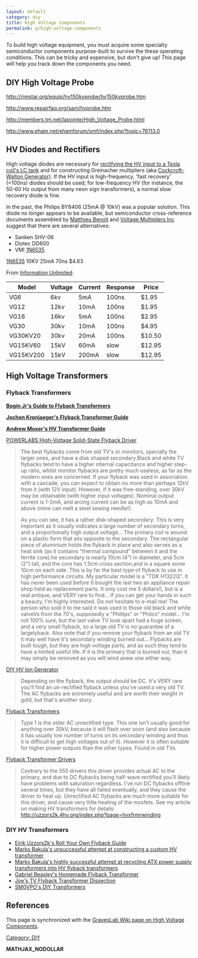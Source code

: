 ```yaml
---
layout: default
category: diy
title: High Voltage Components
permalink: p/high-voltage-components
---
```


To build high voltage equipment, you must acquire some specialty semiconductor components purpose-built to survive the these operating conditions. This can be tricky and expensive, but don't give up! This page will help you track down the components you need.

DIY High Voltage Probe
----------------------

<http://rimstar.org/equip/hv150kvprobe/hv150kvprobe.htm>

<http://www.repairfaq.org/sam/hvprobe.htm>

<http://members.tm.net/lapointe/High_Voltage_Probe.html>

<http://www.eham.net/ehamforum/smf/index.php?topic=76113.0>

HV Diodes and Rectifiers
------------------------

High voltage diodes are necessary for [rectifying the HV input to a Tesla coil's LC tank](http://uzzors2k.4hv.org/index.php?page=tabletopteslacoil) and for constructing Greinacher multipliers (aka [Cockcroft-Walton Generator](http://en.wikipedia.org/wiki/Cockcroft%E2%80%93Walton_generator)). If the HV input is high-frequency, 'fast recovery' (\<100ns) diodes should be used; for low-frequency HV (for instance, the 50-60 Hz output from many neon sign transformers), a normal slow recovery diode is fine.

In the past, the Philips BY8406 (25mA @ 10kV) was a popular solution. This diode no longer appears to be available, but semiconductor cross-reference documents assembled by [Matthieu Benoit](http://matthieu.benoit.free.fr/cross/competitive/philips/SemiCon%20equivalent%20Ph.pdf) and [Voltage Multipliers Inc](http://www.voltagemultipliers.com/CrossReferencedDiodesPhilips/PhilipsCrossRef.htm) suggest that there are several alternatives:

-   Sanken SHV-06
-   Diotec DD600
-   VMI [1N6535](http://www.voltagemultipliers.com/pdf/SF07_1N6513-1N6535.pdf)

[1N6535](http://www.voltagemultipliers.com/html/selection_guide_hv_diodes.html) 10KV 25mA 70ns \$4.63

From [Information Unlimited](http://www.amazing1.com/capacitors.html):

|Model|Voltage|Current|Response|Price|
|-----|-------|-------|--------|-----|
|VG6|6kv|5mA|100ns|\$1.95|
|VG12|12kv|10mA|100ns|\$1.95|
|VG16|16kv|5mA|100ns|\$2.95|
|VG30|30kv|10mA|100ns|\$4.95|
|VG30KV20|30kv|20mA|100ns|\$10.50|
|VG15KV60|15kV|60mA|slow|\$12.95|
|VG15KV200|15kV|200mA|slow|\$12.95|

High Voltage Transformers
-------------------------

### Flyback Transformers

**[Bogin Jr's Guide to Flyback Transformers](http://boginjr.com/electronics/hv/flybacks-guide/)**

**[Jochen Kronjaeger's Flyback Transformer Guide](http://www.kronjaeger.com/hv/hv/src/fly/)**

**[Andrew Moser's HV Transformer Guide](http://reibot.org/easy-high-voltage-supply/)**

[POWERLABS High-Voltage Solid-State Flyback Driver](http://www.scribd.com/doc/217714950/POWERLABS-High-Voltage-Solid-State-Flyback-Driver)

> The best flybacks come from old TV's or monitors, specially the larger ones, and have a disk shaped secondary.Black and white TV flybacks tend to have a higher internal capacitance and higher step-up ratio, whilst monitor flybacks are pretty much useless, as far as the modern ones are concerned. If your flyback was used in association with a cascade, you can expect to obtain no more than perhaps 12kV from it (with 12V input). However, if it was free-standing, over 30kV may be obtainable (with higher input voltages). Nominal output current is 1-2mA, and arcing current can be as high as 10mA and above (mine can melt a steel sewing needle!).
>
> As you can see, it has a rather disk-shaped secondary: This is very important as it usually indicates a large number of secondary turns, and a proportionally high output voltage... The primary coil is wound on a plastic form that sits opposite to the secondary. The rectangular piece of aluminium holds the flyback in place and also serves as a heat sink (as it contains "thermal compound" between it and the ferrite core).he secondary is nearly 10cm (4") in diameter, and 5cm (2") tall, and the core has 1.5cm cross section,and is a square some 10cm on each side. This is by far the best type of flyback to use in high performance circuits. My particular model is a "TDK H1322Q". It has never been used before (I bought the last two an appliance repair shop held as replacement parts. It only cost me 5 dollars!), but is a real antique, and VERY rare to find... If you can get your hands in such a beauty, I'm highly interested. Do not hesitate to e-mail me! The person who sold it to me said it was used in those old black and white valveVs from the 70's, supposedly a "Phillips" or "Philco" model... I'm not 100% sure, but the last valve TV Iook apart had a huge screen, and a very small flyback, so a large old TV is no guarantee of a largelyback. Also note that if you remove your flyback from an old TV it may well have it's secondary winding burned out... Flybacks are built tough, but they are high voltage parts, and as such they tend to have a limited useful life. If it is the primary that is burned out, than it may simply be removed as you will wind anew one either way.

[DIY HV Ion Generator](http://fear-of-lightning.wonderhowto.com/how-to/high-voltage-happiness-make-negative-ion-generator-0133359/)

> Depending on the flyback, the output should be DC. It's VERY rare you'll find an un-rectified flyback unless you've used a very old TV. The AC flybacks are extremely useful and are worth their weight in gold, but that's another story.

[Flyback Transformers](http://mujweb.cz/jmartis/flybacks.htm)

> Type 1 is the older AC unrectified type. This one isn't usually good for anything over 30kV, because it will flash over soon (and also because it has usually low number of turns on its secondary winding and thus it is difficult to get high voltages out of it). However it is often suitable for higher power outputs than the other types. Found in old TVs.

[Flyback Transformer Drivers](http://uzzors2k.4hv.org/index.php?page=flybacktransformerdrivers)

> Contrary to the 555 drivers this driver provides actual AC to the primary, and due to DC flybacks being half-wave rectified you'll likely have problems with saturation regardless. I've run DC flybacks offline several times, but they have all failed eventually, and they cause the driver to heat up. Unrectified AC flybacks are much more suitable for this driver, and cause very little heating of the mosfets. See my article on making HV transformers for details: <http://uzzors2k.4hv.org/index.php?page=hvxfrmrwinding>

### DIY HV Transformers

-   [Eirik Uzzors2k's Roll Your Own Flyback Guide](http://uzzors2k.4hv.org/index.php?page=hvxfrmrwinding)
-   [Marko Bakula's unsuccessful attempt at constructing a custom HV transformer](http://markobakula.wordpress.com/about/high-voltage-transformer-construction/)
-   [Marko Bakula's highly successful attempt at recycling ATX power supply transformers into HV flyback transformers](http://markobakula.wordpress.com/about/atx_transformers/)
-   [Gabriel Beasley's Homemade Flyback Transformer](http://mostlymacros2012.blogspot.com/2012/09/plasma-and-homemade-flyback-transformer.html)
-   [Joe's TV Flyback Transformer Dissection](http://www.angelfire.com/oh3/ebjoew/Flyback.html)
-   [SM0VPO's DIY Transformers](https://web.archive.org/web/20131120132723/http://www.sm0vpo.com/power/diy_transformers.htm)

References
----------

This page is synchronized with the [GravesLab Wiki page on High Voltage Components](http://wiki.graveslab.org/w/High_Voltage_Components).

[Category: DIY](/Category:_DIY "wikilink")

__MATHJAX_NODOLLAR__
